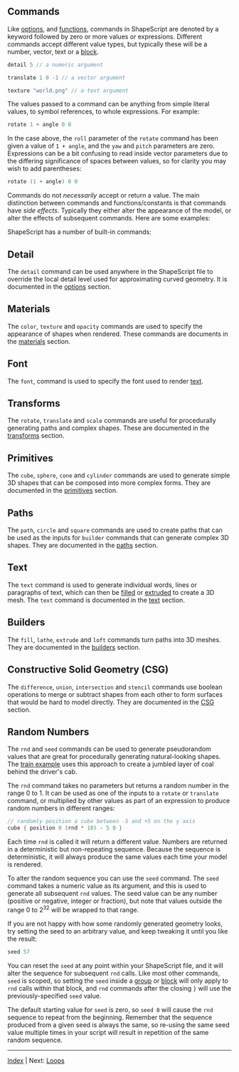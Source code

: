 Commands
---

Like [options](options.md), and [functions](functions.md), commands in ShapeScript are denoted by a keyword followed by zero or more values or expressions. Different commands accept different value types, but typically these will be a number, vector, text or a [block](blocks.md).

```swift
detail 5 // a numeric argument

translate 1 0 -1 // a vector argument

texture "world.png" // a text argument
```

The values passed to a command can be anything from simple literal values, to symbol references, to whole expressions.  For example:

```swift
rotate 1 + angle 0 0
```

In the case above, the `roll` parameter of the `rotate` command has been given a value of `1 + angle`, and the `yaw` and `pitch` parameters are zero. Expressions can be a bit confusing to read inside vector parameters due to the differing significance of spaces between values, so for clarity you may wish to add parentheses:

```swift
rotate (1 + angle) 0 0
```

Commands do not *necessarily* accept or return a value. The main distinction between commands and functions/constants is that commands have *side effects*. Typically they either alter the appearance of the model, or alter the effects of subsequent commands. Here are some examples:

ShapeScript has a number of built-in commands:

## Detail

The `detail` command can be used anywhere in the ShapeScript file to override the local detail level used for approximating curved geometry. It is documented in the [options](options.md#detail) section.

## Materials

The `color`, `texture` and `opacity` commands are used to specify the appearance of shapes when rendered. These commands are documents in the [materials](materials.md) section.

## Font

The `font`, command is used to specify the font used to render [text](text.md). 

## Transforms

The `rotate`, `translate` and `scale` commands are useful for procedurally generating paths and complex shapes. These are documented in the [transforms](transforms.md#relative-transforms) section.

## Primitives

The `cube`, `sphere`, `cone` and `cylinder` commands are used to generate simple 3D shapes that can be composed into more complex forms. They are documented in the [primitives](primitives.md) section.

## Paths

The `path`, `circle` and `square` commands are used to create paths that can be used as the inputs for `builder` commands that can generate complex 3D shapes. They are documented in the [paths](paths.md) section.

## Text

The `text` command is used to generate individual words, lines or paragraphs of text, which can then be [filled](builders.md#fill) or [extruded](builders.md#extrude) to create a 3D mesh. The `text` command is documented in the [text](text.md) section.

## Builders

The `fill`, `lathe`, `extrude` and `loft` commands turn paths into 3D meshes. They are documented in the [builders](builders.md) section.

## Constructive Solid Geometry (CSG)

The `difference`, `union`, `intersection` and `stencil` commands use boolean operations to merge or subtract shapes from each other to form surfaces that would be hard to model directly. They are documented in the [CSG](csg.md) section.

## Random Numbers

The `rnd` and `seed` commands can be used to generate pseudorandom values that are great for procedurally generating natural-looking shapes. The [train example](examples.md#train) uses this approach to create a jumbled layer of coal behind the driver's cab.

The `rnd` command takes no parameters but returns a random number in the range 0 to 1. It can be used as one of the inputs to a `rotate` or `translate` command, or multiplied by other values as part of an expression to produce random numbers in different ranges:

```swift
// randomly position a cube between -5 and +5 on the y axis
cube { position 0 (rnd * 10) - 5 0 }
```

Each time `rnd` is called it will return a different value. Numbers are returned in a deterministic but non-repeating sequence. Because the sequence is deterministic, it will always produce the same values each time your model is rendered.

To alter the random sequence you can use the `seed` command. The `seed` command takes a numeric value as its argument, and this is used to generate all subsequent `rnd` values. The seed value can be any number (positive or negative, integer or fraction), but note that values outside the range 0 to 2<sup>32</sup> will be wrapped to that range.

If you are not happy with how some randomly generated geometry looks, try setting the seed to an arbitrary value, and keep tweaking it until you like the result:

```swift
seed 57
```

You can reset the `seed` at any point within your ShapeScript file, and it will alter the sequence for subsequent `rnd` calls. Like most other commands, `seed` is scoped, so setting the `seed` inside a [group](groups.md) or [block](blocks.md) will only apply to `rnd` calls within that block, and `rnd` commands after the closing `}` will use the previously-specified `seed` value.

The default starting value for `seed` is zero, so `seed 0` will cause the `rnd` sequence to repeat from the beginning. Remember that the sequence produced from a given seed is always the same, so re-using the same seed value multiple times in your script will result in repetition of the same random sequence.

---
[Index](index.md) | Next: [Loops](loops.md)
